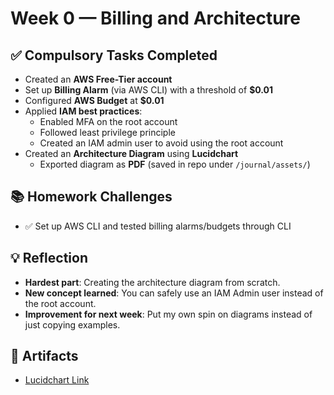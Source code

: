 # Week 0 — Billing and Architecture

## ✅ Compulsory Tasks Completed
- Created an **AWS Free-Tier account**  
- Set up **Billing Alarm** (via AWS CLI) with a threshold of **$0.01**  
- Configured **AWS Budget** at **$0.01**  
- Applied **IAM best practices**:
  - Enabled MFA on the root account  
  - Followed least privilege principle  
  - Created an IAM admin user to avoid using the root account  
- Created an **Architecture Diagram** using **Lucidchart**  
  - Exported diagram as **PDF** (saved in repo under `/journal/assets/`)  

## 📚 Homework Challenges  
- ✅ Set up AWS CLI and tested billing alarms/budgets through CLI    

## 💡 Reflection
- **Hardest part**: Creating the architecture diagram from scratch.  
- **New concept learned**: You can safely use an IAM Admin user instead of the root account.  
- **Improvement for next week**: Put my own spin on diagrams instead of just copying examples.  

## 📸 Artifacts
- [Lucidchart Link](https://lucid.app/publicSegments/view/50b3f350-c14c-4a3a-9455-5ecb34d3d2ed)  
 
